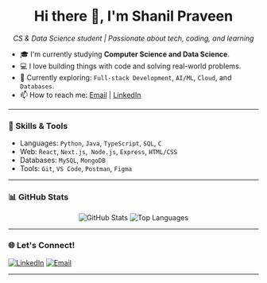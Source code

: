 <h1 align="center">Hi there 👋, I'm Shanil Praveen</h1>
<p align="center">
  <em>CS & Data Science student | Passionate about tech, coding, and learning</em>
</p>


- 🎓 I'm currently studying **Computer Science and Data Science**.
- 💻 I love building things with code and solving real-world problems.
- 🌱 Currently exploring: `Full-stack Development`, `AI/ML`, `Cloud`, and `Databases`.
- 📫 How to reach me: [Email](shanilpraveen2000@gmail.com) | [LinkedIn](https://www.linkedin.com/in/shanil-praveen?lipi=urn%3Ali%3Apage%3Ad_flagship3_profile_view_base_contact_details%3BARBgsNTITlezAlx6jWdWwg%3D%3D)

---

### 💼 Skills & Tools

<!-- Add or remove skills as you grow -->
- Languages: `Python`, `Java`, `TypeScript`, `SQL`, `C`
- Web: `React`, `Next.js`,` Node.js`, `Express`, `HTML/CSS`
- Databases: `MySQL`, `MongoDB`
- Tools: `Git`, `VS Code`, `Postman`, `Figma`

---
<!--
### 📂 Featured Projects

<!-- Add links to your top repositories or pin them on GitHub -->
<!--- 🔗 [Project Name 1](https://github.com/yourusername/project1) - short one-liner about the project
- 🔗 [Project Name 2](https://github.com/yourusername/project2) - what it does or solves
- 🔗 [More Projects →](https://github.com/yourusername?tab=repositories) -->


### 📊 GitHub Stats

<p align="center">
  <img src="https://github-readme-stats.vercel.app/api?username=ShanilPraveen&show_icons=true&theme=tokyonight" alt="GitHub Stats" />
  <img src="https://github-readme-stats.vercel.app/api/top-langs/?username=ShanilPraveen&layout=compact&theme=tokyonight" alt="Top Languages" />
</p>

---

### 🌐 Let's Connect!

<p>
  <a href="https://www.linkedin.com/in/shanil-praveen?lipi=urn%3Ali%3Apage%3Ad_flagship3_profile_view_base_contact_details%3BARBgsNTITlezAlx6jWdWwg%3D%3D"><img alt="LinkedIn" src="https://img.shields.io/badge/LinkedIn-blue?logo=linkedin&logoColor=white" /></a>
  <a href="mailto:shanilpraveen2000@gmail.com"><img alt="Email" src="https://img.shields.io/badge/Email-red?logo=gmail&logoColor=white" /></a>
  <!-- Add more badges for other platforms like Twitter, Dev.to, etc. -->
</p>

---

<!-- You can add sections like Blogs, Certificates, Achievements, etc. later -->


<!--
**ShanilPraveen/ShanilPraveen** is a ✨ _special_ ✨ repository because its `README.md` (this file) appears on your GitHub profile.

Here are some ideas to get you started:

- 🔭 I’m currently working on ...
- 🌱 I’m currently learning ...
- 👯 I’m looking to collaborate on ...
- 🤔 I’m looking for help with ...
- 💬 Ask me about ...
- 📫 How to reach me: ...
- 😄 Pronouns: ...
- ⚡ Fun fact: ...
-->

